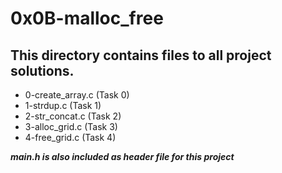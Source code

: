 # 0x0B-malloc_free
## This directory contains files to all project solutions.

- 0-create_array.c (Task 0)
- 1-strdup.c (Task 1)
- 2-str_concat.c (Task 2)
- 3-alloc_grid.c (Task 3)
- 4-free_grid.c (Task 4)

***main.h is also included as header file for this project***
